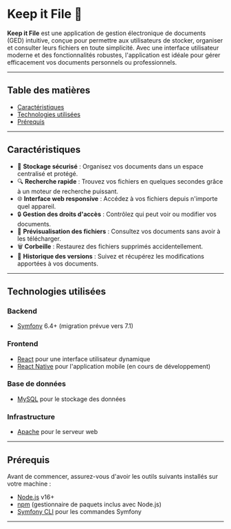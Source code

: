 # **Keep it File** 📂

**Keep it File** est une application de gestion électronique de documents (GED) intuitive, conçue pour permettre aux utilisateurs de stocker, organiser et consulter leurs fichiers en toute simplicité. Avec une interface utilisateur moderne et des fonctionnalités robustes, l'application est idéale pour gérer efficacement vos documents personnels ou professionnels.

---

## **Table des matières**
- [Caractéristiques](#caractéristiques)
- [Technologies utilisées](#technologies-utilisées)
- [Prérequis](#prérequis)

---

## **Caractéristiques**
- 📁 **Stockage sécurisé** : Organisez vos documents dans un espace centralisé et protégé.
- 🔍 **Recherche rapide** : Trouvez vos fichiers en quelques secondes grâce à un moteur de recherche puissant.
- 🌐 **Interface web responsive** : Accédez à vos fichiers depuis n'importe quel appareil.
- 🔒 **Gestion des droits d'accès** : Contrôlez qui peut voir ou modifier vos documents.
- 📑 **Prévisualisation des fichiers** : Consultez vos documents sans avoir à les télécharger.
- 🗑️ **Corbeille** : Restaurez des fichiers supprimés accidentellement.
- 🔄 **Historique des versions** : Suivez et récupérez les modifications apportées à vos documents.

---

## **Technologies utilisées**
### **Backend**
- [Symfony](https://symfony.com/) 6.4+ (migration prévue vers 7.1)

### **Frontend**
- [React](https://reactjs.org/) pour une interface utilisateur dynamique
- [React Native](https://reactnative.dev/) pour l'application mobile (en cours de développement)

### **Base de données**
- [MySQL](https://www.mysql.com/) pour le stockage des données

### **Infrastructure**
- [Apache](https://httpd.apache.org/) pour le serveur web

---

## **Prérequis**
Avant de commencer, assurez-vous d'avoir les outils suivants installés sur votre machine :
- [Node.js](https://nodejs.org/) v16+
- [npm](https://www.npmjs.com/) (gestionnaire de paquets inclus avec Node.js)
- [Symfony CLI](https://symfony.com/download) pour les commandes Symfony

---